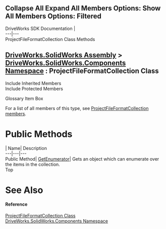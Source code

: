 Collapse All Expand All Members Options: Show All  Members Options: Filtered   
---  
DriveWorks SDK Documentation  |   
---|---  
ProjectFileFormatCollection Class Methods   
  
[DriveWorks.SolidWorks Assembly](topic13342.md) > [DriveWorks.SolidWorks.Components Namespace](topic13925.md) : ProjectFileFormatCollection Class  
---  
  
Include Inherited Members    
Include Protected Members    


Glossary Item Box

For a list of all members of this type, see [ProjectFileFormatCollection members](topic14580.md).

# Public Methods

| Name| Description  
---|---|---  
Public Method| [GetEnumerator](topic14585.md)| Gets an object which can enumerate over the items in the collection.   
Top

# See Also

#### Reference

[ProjectFileFormatCollection Class](topic14579.md)   
[DriveWorks.SolidWorks.Components Namespace](topic13925.md)


